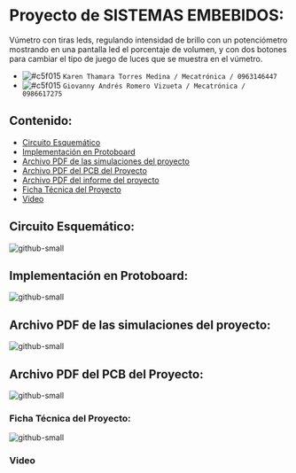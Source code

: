 # Proyecto de SISTEMAS EMBEBIDOS: 

Vúmetro con tiras leds, regulando intensidad de brillo con un potenciómetro mostrando en una pantalla led el porcentaje de volumen, y con dos botones para cambiar el tipo de juego de luces que se muestra en el vúmetro.  

- ![#c5f015](https://via.placeholder.com/15/c5f015/000000?text=+) `Karen Thamara Torres Medina / Mecatrónica / 0963146447`
- ![#c5f015](https://via.placeholder.com/15/c5f015/000000?text=+) `Giovanny Andrés Romero Vizueta / Mecatrónica / 0986617275`
## Contenido:
  - [Circuito Esquemático](#Circuito_Esquemático) 
  - [Implementación en Protoboard](#Implementación_en_Protoboard) 
  - [Archivo PDF de las simulaciones del proyecto](#Archivo_PDF_de_las_simulaciones_del_proyecto) 
  - [Archivo PDF del PCB del Proyecto](#Archivo_PDF_del_PCB_del_Proyecto) 
  - [Archivo PDF del informe del proyecto](#Archivo_PDF_del_informe_del_proyecto) 
  - [Ficha Técnica del Proyecto](#Ficha_Técnica_del_Proyecto) 
  - [Video](#Video) 

## Circuito Esquemático:
![github-small](https://github.com/kttorres/proyecto_SE_ROMERO_TORRES/tree/main/Capturas/circuito.jpeg)

## Implementación en Protoboard:
![github-small](https://github.com/kttorres/proyecto_SE_ROMERO_TORRES/tree/main/Capturas/implementacion.jpeg)

## Archivo PDF de las simulaciones del proyecto:
![github-small](https://github.com/kttorres/proyecto_SE_ROMERO_TORRES/tree/main/Capturas/simulacion1.jpeg)

## Archivo PDF del PCB del Proyecto:
![github-small](https://github.com/kttorres/proyecto_SE_ROMERO_TORRES/tree/main/Capturas/pcb1.jpeg)

### Ficha Técnica del Proyecto:
![github-small](https://github.com/kttorres/proyecto_SE_ROMERO_TORRES/tree/main/Capturas/ficha.jpeg)

### Video
